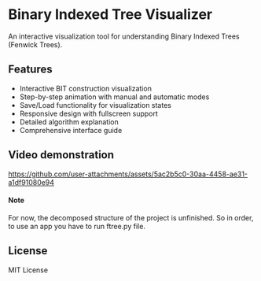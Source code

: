 # Binary Indexed Tree Visualizer

An interactive visualization tool for understanding Binary Indexed Trees (Fenwick Trees).

## Features

- Interactive BIT construction visualization
- Step-by-step animation with manual and automatic modes
- Save/Load functionality for visualization states
- Responsive design with fullscreen support
- Detailed algorithm explanation
- Comprehensive interface guide

## Video demonstration
https://github.com/user-attachments/assets/5ac2b5c0-30aa-4458-ae31-a1df91080e94

#### Note
For now, the decomposed structure of the project is unfinished. So in order, to use an app you have to run ftree.py file.

## License

MIT License